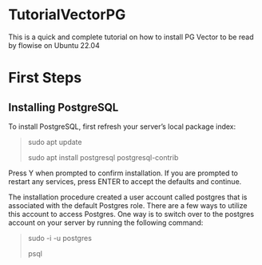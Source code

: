 # TutorialVectorPG
This is a quick and complete tutorial on how to install PG Vector to be read by flowise on Ubuntu 22.04


# First Steps

## Installing PostgreSQL

To install PostgreSQL, first refresh your server’s local package index:

>
>  sudo apt update
>
>
> sudo apt install postgresql postgresql-contrib

Press Y when prompted to confirm installation. If you are prompted to restart any services, press ENTER to accept the defaults and continue.

The installation procedure created a user account called postgres that is associated with the default Postgres role. There are a few ways to utilize this account to access Postgres. One way is to switch over to the postgres account on your server by running the following command:

>
>  sudo -i -u postgres
>
> psql

